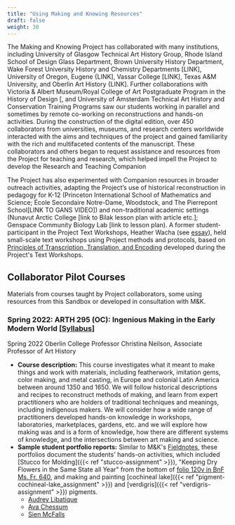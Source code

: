 ```yaml
---
title: "Using Making and Knowing Resources"
draft: false
weight: 30
---
```


The Making and Knowing Project has collaborated with many institutions, including University of Glasgow Technical Art History Group, Rhode Island School of Design Glass Department, Brown University History Department, Wake Forest University History and Chemistry Departments [LINK], University of Oregon, Eugene {LINK], Vassar College [LINK], Texas A&M University, and Oberlin Art History {LINK]. Further collaborations with Victoria & Albert Museum/Royal College of Art Postgraduate Program in the History of Design [, and University of Amsterdam Technical Art History and Conservation Training Programs saw our students working in parallel and sometimes by remote co-working on reconstructions and hands-on activities. During the construction of the digital edition, over 450 collaborators from universities, museums, and research centers worldwide interacted with the aims and techniques of the project and gained familiarity with the rich and multifaceted contents of the manuscript. These collaborators and others began to request assistance and resources from the Project for teaching and research, which helped impell the Project to develop the Research and Teaching Companion

The Project has also experimented with Companion resources in broader outreach activities, adapting the Project’s use of historical reconstruction in pedagogy for K-12 (Princeton International School of Mathematics and Science; École Secondaire Notre-Dame, Woodstock, and The Pierrepont School[LINK TO GANS VIDEO]) and non-traditional academic settings (Nunavut Arctic College [link to Bilak lesson plan with article etc.]; Genspace Community Biology Lab [link to lesson plan). A former student-participant in the Project Text Workshops, Heather Wacha (see [essay](https://edition-staging.makingandknowing.org/#/essays/ann_318_ie_19)), held small-scale text workshops using Project methods and protocols, based on [Principles of Transcription, Translation, and Encoding](https://edition640.makingandknowing.org/#/content/resources) developed during the Project's Text Workshops. 

## Collaborator Pilot Courses
Materials from courses taught by Project collaborators, some using resources from this Sandbox or developed in consultation with M&K.

### Spring 2022: ARTH 295 (OC): Ingenious Making in the Early Modern World \[[Syllabus](https://docs.google.com/document/d/e/2PACX-1vQbugAa655DEXQrOFr0M29BK_MCLZEDPdQm8QlQl1M4qkU1Igx9FcP1NkHONbiveQ/pub)\]

Spring 2022
Oberlin College
Professor Christina Neilson, Associate Professor of Art History
- **Course description:** This course investigates what it meant to make things and work with materials, including featherwork, imitation gems, color making, and metal casting, in Europe and colonial Latin America between around 1350 and 1650. We will follow historical descriptions and recipes to reconstruct methods of making, and learn from expert practitioners who are holders of traditional techniques and meanings, including indigenous makers. We will consider how a wide range of practitioners developed hands-on knowledge in workshops, laboratories, marketplaces, gardens, etc. and we will explore how making was and is a form of knowledge, how there are different systems of knowledge, and the intersections between art making and science.
- **Sample student portfolio reports:**
Similar to M&K's [Fieldnotes](https://fieldnotes.makingandknowing.org/), these portfolios document the students' hands-on activities, which included [Stucco for Molding]({{< ref "stucco-assignment" >}}), "Keeping Dry Flowers in the Same State all Year" from the bottom of [folio 120v in BnF Ms. Fr. 640](https://edition640.makingandknowing.org/#/folios/120v/f/120v/tl), and making and painting [cochineal lake]({{< ref "pigment-cochineal-lake_assignment" >}}) and [verdigris]({{< ref "verdigris-assignment" >}}) pigments.
     - [Audrey Libatique](https://oberlin.digication.com/audrey-libatique-ingenious-making/home)
     - [Ava Chessum](https://oberlin.digication.com/audrey-libatique-ingenious-making/home)
     - [Sien McFalls](https://oberlin.digication.com/sien-mcfalls-journal-arth295/home)
